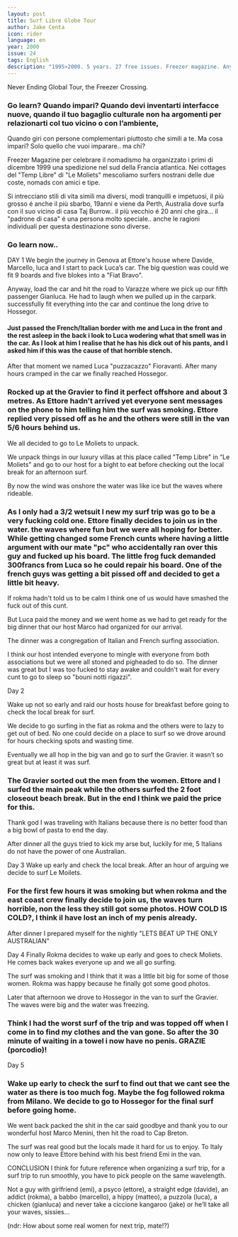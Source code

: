 ```yaml
---
layout: post
title: Surf Libre Globe Tour
author: Jake Centa
icon: rider
language: en
year: 2000
issue: 24
tags: English
description: "1995>2000. 5 years. 27 free issues. Freezer magazine. Anyway, load the car and hit the road to Varazze where we pick up our fifth passenger Gianluca. He had to laugh when we pulled up in the carpark. successfully fit everything into the car and continue the long drive to Hossegor."
---
```


Never Ending Global Tour, the Freezer Crossing.

### Go learn? Quando impari? Quando devi inventarti interfacce nuove, quando il tuo bagaglio culturale non ha argomenti per relazionarti col tuo vicino o con l’ambiente,
Quando giri con persone complementari piuttosto che simili a te. Ma cosa impari? Solo quello che vuoi imparare.. ma chi?

Freezer Magazine per celebrare il nomadismo ha organizzato i primi di dicembre 1999 una spedizione nel sud della Francia atlantica. Nei cottages del "Temp Libre" di "Le Moliets" mescoliamo surfers nostrani delle due coste, nomads con amici e tipe.

Si intrecciano stili di vita simili ma diversi, modi tranquilli e impetuosi, il più grosso é anche il più sbarbo, 19anni e viene da Perth, Australia dove surfa con il suo vicino di casa Taj Burrow.. il più vecchio é 20 anni che gira... il "padrone di casa" é una persona molto speciale.. anche le ragioni individuali per questa destinazione sono diverse.

### Go learn now..

DAY 1
We begin the journey in Genova at Ettore's house where Davide, Marcello, luca and I start to pack Luca’s car. The big question was could we fit 9 boards and five blokes into a "Fiat Bravo".

Anyway, load the car and hit the road to Varazze where we pick up our fifth passenger Gianluca. He had to laugh when we pulled up in the carpark. successfully fit everything into the car and continue the long drive to Hossegor.

#### Just passed the French/Italian border with me and Luca in the front and the rest asleep in the back i look to Luca wodering what that smell was in the car. As I look at him I realise that he has his dick out of his pants, and I asked him if this was the cause of that horrible stench.

After that moment we named Luca "puzzacazzo" Fioravanti.
After many hours cramped in the car we finally reached Hossegor.

### Rocked up at the Gravier to find it perfect offshore and about 3 metres. As Ettore hadn't arrived yet everyone sent messages on the phone to him telling him the surf was smoking. Ettore replied very pissed off as he and the others were still in the van 5/6 hours behind us.

We all decided to go to Le Moliets to unpack.

We unpack things in our luxury villas at this place called "Temp Libre" in “Le Moliets" and go to our host for a bight to eat before checking out the local break for an afternoon surf.

By now the wind was onshore the water was like ice but the waves where rideable.

### As I only had a 3/2 wetsuit I new my surf trip was go to be a very fucking cold one. Ettore finally decides to join us in the water. the waves where fun but we were all hoping for better. While getting changed some French cunts where having a little argument with our mate "pc" who accidentally ran over this guy and fucked up his board. The little frog fuck demanded 300francs from Luca so he could repair his board. One of the french guys was getting a bit pissed off and decided to get a little bit heavy.

If rokma hadn't told us to be calm I think one of us would have smashed the fuck out of this cunt.

But Luca paid the money and we went home as we had to get ready for the big dinner that our host Marco had organized for our arrival.

The dinner was a congregation of Italian and French surfing association.

I think our host intended everyone to mingle with everyone from both associations but we were all stoned and pigheaded to do so. The dinner was great but I was too fucked to stay awake and couldn't wait for every cunt to go to sleep so "bouni notti rigazzi".

Day 2

Wake up not so early and raid our hosts house for breakfast before going to check the local break for surf.

We decide to go surfing in the fiat as rokma and the others were to lazy to get out of bed. No one could decide on a place to surf so we drove around for hours checking spots and wasting time.

Eventually we all hop in the big van and go to surf the Gravier. it wasn’t so great but at least it was surf.

### The Gravier sorted out the men from the women. Ettore and I surfed the main peak while the others surfed the 2 foot closeout beach break. But in the end I think we paid the price for this.

Thank god I was traveling with Italians because there is no better food than a big bowl of pasta to end the day.

After dinner all the guys tried to kick my arse but, luckily for me, 5 Italians do not have the power of one Australian.

Day 3
Wake up early and check the local break. After an hour of arguing we decide to surf Le Moilets.
### For the first few hours it was smoking but when rokma and the east coast crew finally decide to join us, the waves turn horrible, non the less they still got some photos. HOW COLD IS COLD?, I think iI have lost an inch of my penis already.
After dinner I prepared myself for the nightly "LETS BEAT UP THE ONLY AUSTRALIAN"

Day 4
Finally Rokma decides to wake up early and goes to check Moliets. He comes back wakes everyone up and we all go surfing.

The surf was smoking and I think that it was a little bit big for some of those women. Rokma was happy because he finally got some good photos.

Later that afternoon we drove to Hossegor in the van to surf the Gravier. The waves were big and the water was freezing.

### Think I had the worst surf of the trip and was topped off when I come in to find my clothes and the van gone. So after the 30 minute of waiting in a towel i now have no penis. GRAZIE (porcodio)!

Day 5

### Wake up early to check the surf to find out that we cant see the water as there is too much fog. Maybe the fog followed rokma from Milano. We decide to go to Hossegor for the final surf before going home.

We went back packed the shit in the car said goodbye and thank you to our wonderful host Marco Menini, then hit the road to Cap Breton.

The surf was real good but the locals made it hard for us to enjoy. To Italy now only to leave Ettore behind with his best friend Emi in the van.

CONCLUSION
I think for future reference when organizing a surf trip, for a surf trip to run smoothly, you have to pick people on the same wavelength.

Not a guy with girlfriend (emi), a psyco (ettore), a straight edge (davide), an addict (rokma), a babbo (marcello), a hippy (matteo), a puzzola (luca), a chicken (gianluca) and never take a ciccione kangaroo (jake) or he’ll take all your waves, sissies...

(ndr: How about some real women for next trip, mate!?)
